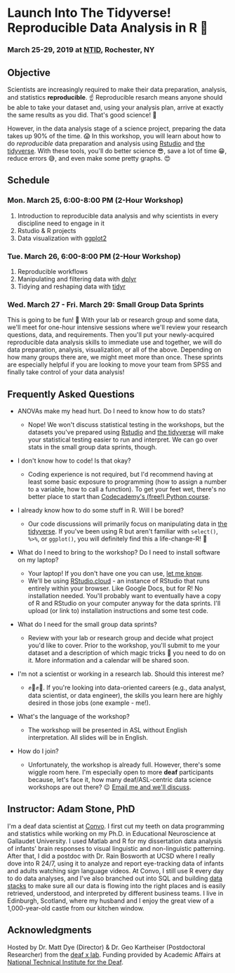 # Launch Into The Tidyverse! Reproducible Data Analysis in R :rocket:

### March 25-29, 2019 at [NTID](http://www.ntid.edu), Rochester, NY

## Objective
Scientists are increasingly required to make their data preparation, analysis, and statistics **reproducible**. :point_up: Reproducible resarch means anyone should be able to take your dataset and, using your analysis plan, arrive at exactly the same results as you did. That's good science! :raised_hands:

However, in the data analysis stage of a science project, preparing the data takes up 90% of the time. :scream: In this workshop, you will learn about how to do *reproducible* data preparation and analysis using [Rstudio](http://www.rstudio.com) and [the tidyverse](http://www.tidyverse.org). With these tools, you'll do better science :sunglasses:, save a lot of time :grin:, reduce errors :sweat_smile:, and even make some pretty graphs. :heart_eyes:

## Schedule
### Mon. March 25, 6:00-8:00 PM (2-Hour Workshop)
1.  Introduction to reproducible data analysis and why scientists in every discipline need to engage in it
2. Rstudio & R projects
3. Data visualization with [ggplot2](https://ggplot2.tidyverse.org/)

### Tue. March 26, 6:00-8:00 PM (2-Hour Workshop)
1. Reproducible workflows
2. Manipulating and filtering data with [dplyr](https://dplyr.tidyverse.org/)
3. Tidying and reshaping data with [tidyr](https://tidyr.tidyverse.org/)

### Wed. March 27 - Fri. March 29: Small Group Data Sprints
This is going to be fun! :tada: With your lab or research group and some data, we'll meet for one-hour intensive sessions where we'll review your research questions, data, and requirements. Then you'll put your newly-acquired reproducible data analysis skills to immediate use and together, we will do data preparation, analysis, visualization, or all of the above. Depending on how many groups there are, we might meet more than once. These sprints are especially helpful if you are looking to move your team from SPSS and finally take control of your data analysis!

## Frequently Asked Questions
* ANOVAs make my head hurt. Do I need to know how to do stats?
  * Nope! We won't discuss statistical testing in the workshops, but the datasets you've prepared using [Rstudio](http://www.rstudio.com) and [the tidyverse](http://www.tidyverse.org) will make your statistical testing easier to run and interpret. We can go over stats in the small group data sprints, though.

* I don't know how to code! Is that okay?
  * Coding experience is not required, but I'd recommend having at least some basic exposure to programming (how to assign a number to a variable, how to call a function). To get your feet wet, there's no better place to start than [Codecademy's (free!) Python course](https://www.codecademy.com/learn/learn-python).

* I already know how to do some stuff in R. Will I be bored?
  * Our code discussions will primarily focus on manipulating data in [the tidyverse](http://www.tidyverse.org). If you've been using R but aren't familiar with `select()`, `%>%`, or `ggplot()`, you will definitely find this a life-change-R! :see_no_evil:

* What do I need to bring to the workshop? Do I need to install software on my laptop?
  * Your laptop! If you don't have one you can use, [let me know](mailto:adamstone@gmail.com).
  * We'll be using [RStudio.cloud](https://rstudio.cloud/) - an instance of RStudio that runs entirely within your browser. Like Google Docs, but for R! No installation needed. You'll probably want to eventually have a copy of R and RStudio on your computer anyway for the data sprints. I'll upload (or link to) installation instructions and some test code.

* What do I need for the small group data sprints?
  * Review with your lab or research group and decide what project you'd like to cover. Prior to the workshop, you'll submit to me your dataset and a description of which magic tricks :crystal_ball: you need to do on it. More information and a calendar will be shared soon.

* I'm not a scientist or working in a research lab. Should this interest me?
  * :fist::punch::fist::punch:. If you're looking into data-oriented careers (e.g., data analyst, data scientist, or data engineer), the skills you learn here are highly desired in those jobs (one example - me!).

* What's the language of the workshop?
  * The workshop will be presented in ASL without English interpretation. All slides will be in English.

* How do I join?
  * Unfortunately, the workshop is already full. However, there's some wiggle room here. I'm especially open to more **deaf** participants because, let's face it, how many deaf/ASL-centric data science workshops are out there? :wink: [Email me and we'll discuss](mailto:adamstone@gmail.com).

## Instructor: Adam Stone, PhD
I'm a deaf data scientist at [Convo](http://www.convorelay.com). I first cut my teeth on data programming and statistics while working on my Ph.D. in Educational Neuroscience at Gallaudet University. I used Matlab and R for my dissertation data analysis of infants' brain responses to visual linguistic and non-linguistic patterning. After that, I did a postdoc with Dr. Rain Bosworth at UCSD where I really dove into R 24/7, using it to analyze and report eye-tracking data of infants and adults watching sign language videos. At Convo, I still use R every day to do data analyses, and I've also branched out into SQL and building [data stacks](https://medium.com/@foundinblank/whats-a-data-stack-7c96f7a15fe8) to make sure all our data is flowing into the right places and is easily retrieved, understood, and interpreted by different business teams. I live in Edinburgh, Scotland, where my husband and I enjoy the great view of a 1,000-year-old castle from our kitchen window.

## Acknowledgments
Hosted by Dr. Matt Dye (Director) & Dr. Geo Kartheiser (Postdoctoral Researcher) from the [deaf x lab](http://www.deafxlab.com/). Funding provided by Academic Affairs at [National Technical Institute for the Deaf](http://www.ntid.edu).

